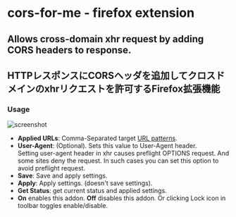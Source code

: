 # cors-for-me - firefox extension
## Allows cross-domain xhr request by adding CORS headers to response.
## HTTPレスポンスにCORSヘッダを追加してクロスドメインのxhrリクエストを許可するFirefox拡張機能
### Usage
![screenshot](https://yobukodori.github.io/freedom/image/cors-for-me-screenshot.jpg)
- **Applied URLs**: Comma-Separated target [URL patterns](https://developer.mozilla.org/en-US/docs/Mozilla/Add-ons/WebExtensions/Match_patterns).
- **User-Agent**: (Optional). Sets this value to User-Agent header.  
Setting user-agent header in xhr causes preflight OPTIONS request. And some sites deny the request. 
In such cases you can set this option to avoid preflight request.
- **Save**: Save and apply settings.
- **Apply**: Apply settings. (doesn't save settings).
- **Get Status**: get current status and applied settings.
- **On** enables this addon. **Off** disables this addon. Or clicking Lock icon in toolbar toggles enable/disable. 

